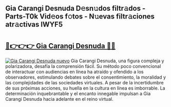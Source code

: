 ## Gia Carangi Desnuda D𝚎sn𝚞dos filtr𝚊dos - Parts-T0k Vid𝚎os f𝚘tos - N𝚞evas filtr𝚊ciones atr𝚊ctivas lWYF5

# <h2><a href="http://mb0ue4.tromn.icu/?c=Gia+Carangi+Desnuda">🔗👉👉👉 Gia Carangi Desnuda 🔗🔗</a></h2>

[![Gia Carangi Desnuda nuevo](https://i.imgur.com/pEAQMta.gif)](http://mb0ue4.tromn.icu/?c=Gia+Carangi+Desnuda)
Gia Carangi Desnuda, una figura compleja y polarizadora, desafía la comprensión fácil. Su método poco convencional de interactuar con audiencias en línea ha atraído y ofendido a los observadores, estimulando debates sobre el consentimiento, la moralidad y las complejidades de las sociedades virtuales. A pesar de la incertidumbre de sus próximas acciones, su huella en la cultura en línea es imborrable. La determinación inquebrantable y el encanto innegable impulsan a Gia Carangi Desnuda hacia adelante en el reino virtual.
